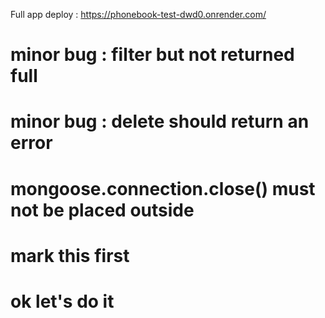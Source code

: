 Full app deploy : https://phonebook-test-dwd0.onrender.com/

# minor bug : filter but not returned full 
# minor bug : delete should return an error

# mongoose.connection.close() must not be placed outside
# mark this first
# ok let's do it